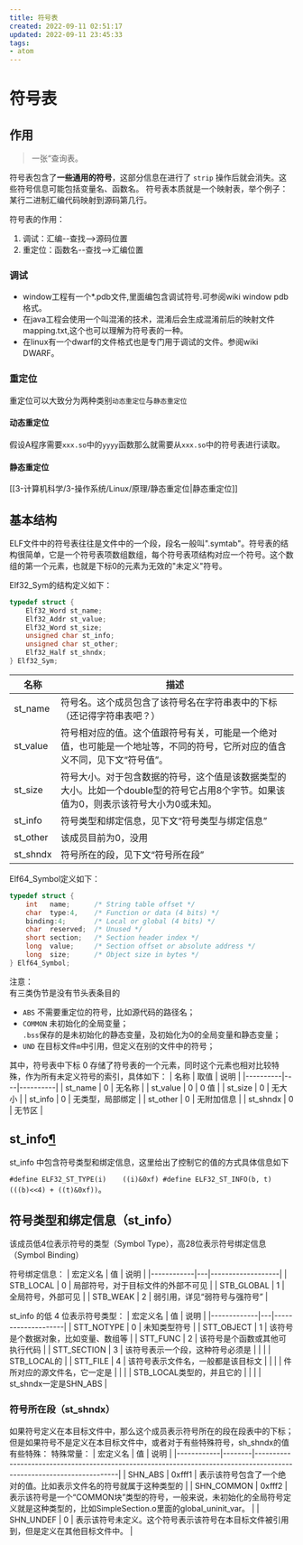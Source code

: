 ```yaml
---
title: 符号表
created: 2022-09-11 02:51:17
updated: 2022-09-11 23:45:33
tags: 
- atom
---
```

# 符号表

## 作用

> 一张“查询表。

符号表包含了**一些通用的符号**，这部分信息在进行了 `strip` 操作后就会消失。这些符号信息可能包括变量名、函数名。
符号表本质就是一个映射表，举个例子：某行二进制汇编代码映射到源码第几行。

符号表的作用：

1. 调试：汇编--查找-->源码位置
2. 重定位：函数名--查找-->汇编位置

### 调试

- window工程有一个*.pdb文件,里面编包含调试符号.可参阅wiki window pdb格式。
- 在java工程会使用一个叫混淆的技术，混淆后会生成混淆前后的映射文件mapping.txt,这个也可以理解为符号表的一种。
- 在linux有一个dwarf的文件格式也是专门用于调试的文件。参阅wiki DWARF。


### 重定位

重定位可以大致分为两种类别`动态重定位`与`静态重定位`

#### 动态重定位

假设A程序需要`xxx.so`中的`yyyy`函数那么就需要从`xxx.so`中的符号表进行读取。

#### 静态重定位

[[3-计算机科学/3-操作系统/Linux/原理/静态重定位|静态重定位]]

## 基本结构

ELF文件中的符号表往往是文件中的一个段，段名一般叫".symtab"。符号表的结构很简单，它是一个符号表项数组数组，每个符号表项结构对应一个符号。这个数组的第一个元素，也就是下标0的元素为无效的"未定义"符号。

Elf32_Sym的结构定义如下：

```cpp
typedef struct {  
	Elf32_Word st_name;  
	Elf32_Addr st_value;  
	Elf32_Word st_size;  
	unsigned char st_info;  
	unsigned char st_other;  
	Elf32_Half st_shndx;  
} Elf32_Sym;
```

| 名称       | 描述                                                                      |
|----------|-------------------------------------------------------------------------|
| st_name  | 符号名。这个成员包含了该符号名在字符串表中的下标（还记得字符串表吧？）                                     |
| st_value | 符号相对应的值。这个值跟符号有关，可能是一个绝对值，也可能是一个地址等，不同的符号，它所对应的值含义不同，见下文“符号值”。          |
| st_size  | 符号大小。对于包含数据的符号，这个值是该数据类型的大小。比如一个double型的符号它占用8个字节。如果该值为0，则表示该符号大小为0或未知。 |
| st_info  | 符号类型和绑定信息，见下文“符号类型与绑定信息”                                                |
| st_other | 该成员目前为0，没用                                                              |
| st_shndx | 符号所在的段，见下文“符号所在段”                                                       |


Elf64_Symbol定义如下：

```cpp
typedef struct { 
    int   name;      /* String table offset */ 
    char  type:4,    /* Function or data (4 bits) */ 
    binding:4;       /* Local or global (4 bits) */ 
    char  reserved;  /* Unused */  
    short section;   /* Section header index */
    long  value;     /* Section offset or absolute address */ 
    long  size;      /* Object size in bytes */ 
} Elf64_Symbol; 
```

注意：  
有三类伪节是没有节头表条目的
- `ABS` 
    不需要重定位的符号，比如源代码的路径名；
- `COMMON` 
    未初始化的全局变量；  
    `.bss`保存的是未初始化的静态变量，及初始化为0的全局变量和静态变量；
- `UND` 
    在目标文件`m`中引用，但定义在别的文件中的符号；

其中，符号表中下标 0 存储了符号表的一个元素，同时这个元素也相对比较特殊，作为所有未定义符号的索引，具体如下：
| 名称       | 取值 | 说明       |
|----------|----|----------|
| st_name  | 0  | 无名称      |
| st_value | 0  | 0 值      |
| st_size  | 0  | 无大小      |
| st_info  | 0  | 无类型，局部绑定 |
| st_other | 0  | 无附加信息    |
| st_shndx | 0  | 无节区      |


## st_info[¶](https://ctf-wiki.org/executable/elf/structure/symbol-table/#st_info "Permanent link")

st_info 中包含符号类型和绑定信息，这里给出了控制它的值的方式具体信息如下

`#define ELF32_ST_TYPE(i)    ((i)&0xf) #define ELF32_ST_INFO(b, t) (((b)<<4) + ((t)&0xf))`。

## 符号类型和绑定信息（st_info）

该成员低4位表示符号的类型（Symbol Type），高28位表示符号绑定信息（Symbol Binding）

符号绑定信息：
| 宏定义名       | 值 | 说明                |
|------------|---|-------------------|
| STB_LOCAL  | 0 | 局部符号，对于目标文件的外部不可见 |
| STB_GLOBAL | 1 | 全局符号，外部可见         |
| STB_WEAK   | 2 | 弱引用，详见“弱符号与强符号”   |

st_info 的低 4 位表示符号类型：
| 宏定义名        | 值 | 说明                 |
|-------------|---|--------------------|
| STT_NOTYPE  | 0 | 未知类型符号             |
| STT_OBJECT  | 1 | 该符号是个数据对象，比如变量、数组等 |
| STT_FUNC    | 2 | 该符号是个函数或其他可执行代码    |
| STT_SECTION | 3 | 该符号表示一个段，这种符号必须是   |
|             |   | STB_LOCAL的         |
| STT_FILE    | 4 | 该符号表示文件名，一般都是该目标文  |
|             |   | 件所对应的源文件名，它一定是     |
|             |   | STB_LOCAL类型的，并且它的  |
|             |   | st_shndx一定是SHN_ABS |

### 符号所在段（st_shndx）

如果符号定义在本目标文件中，那么这个成员表示符号所在的段在段表中的下标；但是如果符号不是定义在本目标文件中，或者对于有些特殊符号，sh_shndx的值有些特殊：
特殊常量：
| 宏定义名       | 值      | 说明                                                                                                                   |
|------------|--------|----------------------------------------------------------------------------------------------------------------------|
| SHN_ABS    | 0xfff1 | 表示该符号包含了一个绝对的值。比如表示文件名的符号就属于这种类型的                                                                                    |
| SHN_COMMON | 0xfff2 | 表示该符号是一个“COMMON块”类型的符号，一般来说，未初始化的全局符号定义就是这种类型的，比如SimpleSection.o里面的global_uninit_var。 |
| SHN_UNDEF  | 0      | 表示该符号未定义。这个符号表示该符号在本目标文件被引用到，但是定义在其他目标文件中。                                                                           |
